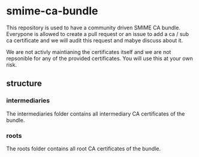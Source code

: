 # smime-ca-bundle
This repository is used to have a community driven SMIME CA bundle.  
Everypone is allowed to create a pull request or an issue to add a ca / sub ca certificate and we will audit this request and mabye discuss about it.

We are not activly maintianing the certificates itself and we are not repsonible for any of the provided certificates.
You will use this at your own risk.


## structure
### intermediaries
The intermediaries folder contains all intermediary CA certificates of the bundle.

### roots
The roots folder contains all root CA certificates of the bundle.
